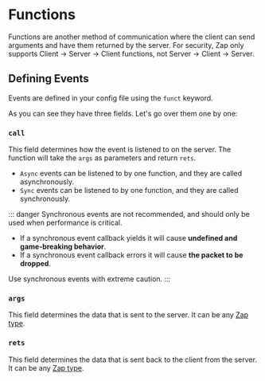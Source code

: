 <script setup lang="ts">
const example = `funct Test = {
    call: Async,
    args: struct {
        foo: u8,
        bar: string
    },
    rets: enum { "Success", "Fail" }
}`
</script>

# Functions

Functions are another method of communication where the client can send arguments and have them returned by the server. For security, Zap only supports Client -> Server -> Client functions, not Server -> Client -> Server.

## Defining Events

Events are defined in your config file using the `funct` keyword.

<CodeBlock :code="example" />

As you can see they have three fields. Let's go over them one by one:

### `call`

This field determines how the event is listened to on the server. The function will take the `args` as parameters and return `rets`.

- `Async` events can be listened to by one function, and they are called asynchronously.
- `Sync` events can be listened to by one function, and they are called synchronously.

::: danger
Synchronous events are not recommended, and should only be used when performance is critical.

- If a synchronous event callback yields it will cause **undefined and game-breaking behavior**.
- If a synchronous event callback errors it will cause **the packet to be dropped**.

Use synchronous events with extreme caution.
:::

### `args`

This field determines the data that is sent to the server. It can be any [Zap type](./types.md).

### `rets`

This field determines the data that is sent back to the client from the server. It can be any [Zap type](./types.md).
